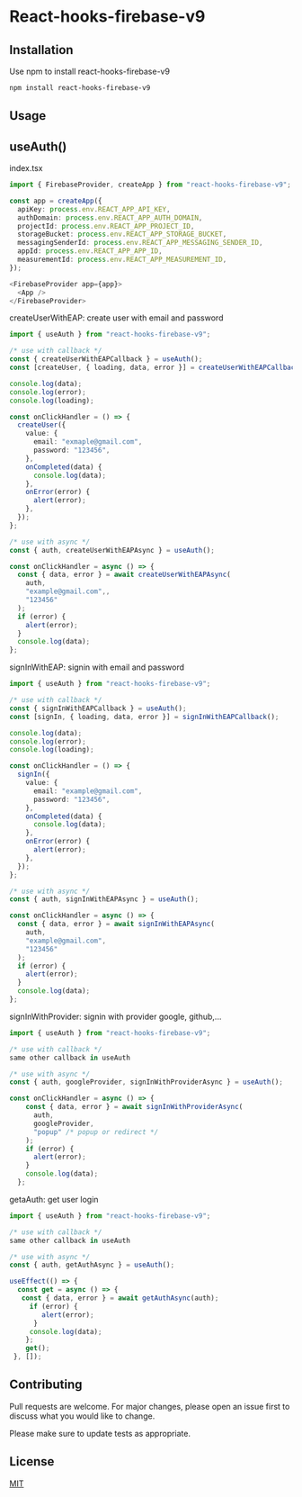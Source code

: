 # React-hooks-firebase-v9

## Installation

Use npm to install react-hooks-firebase-v9

```bash
npm install react-hooks-firebase-v9
```

## Usage

## useAuth()

index.tsx
```typescript
import { FirebaseProvider, createApp } from "react-hooks-firebase-v9";

const app = createApp({
  apiKey: process.env.REACT_APP_API_KEY,
  authDomain: process.env.REACT_APP_AUTH_DOMAIN,
  projectId: process.env.REACT_APP_PROJECT_ID,
  storageBucket: process.env.REACT_APP_STORAGE_BUCKET,
  messagingSenderId: process.env.REACT_APP_MESSAGING_SENDER_ID,
  appId: process.env.REACT_APP_APP_ID,
  measurementId: process.env.REACT_APP_MEASUREMENT_ID,
});

<FirebaseProvider app={app}>
  <App />
</FirebaseProvider>
```

createUserWithEAP: create user with email and password

```typescript
import { useAuth } from "react-hooks-firebase-v9";

/* use with callback */
const { createUserWithEAPCallback } = useAuth();
const [createUser, { loading, data, error }] = createUserWithEAPCallback();

console.log(data);
console.log(error);
console.log(loading);

const onClickHandler = () => {
  createUser({
    value: {
      email: "exmaple@gmail.com",
      password: "123456",
    },
    onCompleted(data) {
      console.log(data);
    },
    onError(error) {
      alert(error);
    },
  });
};

/* use with async */
const { auth, createUserWithEAPAsync } = useAuth();

const onClickHandler = async () => {
  const { data, error } = await createUserWithEAPAsync(
    auth,
    "example@gmail.com",,
    "123456"
  );
  if (error) {
    alert(error);
  }
  console.log(data);
};
```

signInWithEAP: signin with email and password

```typescript
import { useAuth } from "react-hooks-firebase-v9";

/* use with callback */
const { signInWithEAPCallback } = useAuth();
const [signIn, { loading, data, error }] = signInWithEAPCallback();

console.log(data);
console.log(error);
console.log(loading);

const onClickHandler = () => {
  signIn({
    value: {
      email: "example@gmail.com",
      password: "123456",
    },
    onCompleted(data) {
      console.log(data);
    },
    onError(error) {
      alert(error);
    },
  });
};

/* use with async */
const { auth, signInWithEAPAsync } = useAuth();

const onClickHandler = async () => {
  const { data, error } = await signInWithEAPAsync(
    auth,
    "example@gmail.com",
    "123456"
  );
  if (error) {
    alert(error);
  }
  console.log(data);
};
```

signInWithProvider: signin with provider google, github,...

```typescript
import { useAuth } from "react-hooks-firebase-v9";

/* use with callback */
same other callback in useAuth

/* use with async */
const { auth, googleProvider, signInWithProviderAsync } = useAuth();

const onClickHandler = async () => {
    const { data, error } = await signInWithProviderAsync(
      auth,
      googleProvider,
      "popup" /* popup or redirect */
    );
    if (error) {
      alert(error);
    }
    console.log(data);
  };
```

getaAuth: get user login

```typescript
import { useAuth } from "react-hooks-firebase-v9";

/* use with callback */
same other callback in useAuth

/* use with async */
const { auth, getAuthAsync } = useAuth();

useEffect(() => {
  const get = async () => {
   const { data, error } = await getAuthAsync(auth);
     if (error) {
        alert(error);
      }
     console.log(data);
    };
    get();
 }, []);
```

## Contributing

Pull requests are welcome. For major changes, please open an issue first to discuss what you would like to change.

Please make sure to update tests as appropriate.

## License

[MIT](https://choosealicense.com/licenses/mit/)
